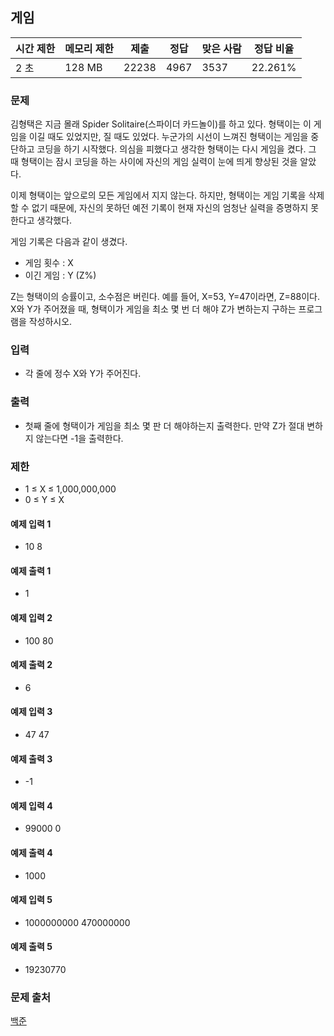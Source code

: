 ## 게임
 
|시간 제한|	메모리 제한|	제출|	정답|	맞은 사람|	정답 비율|
|---|---|---|---|---|---|
|2 초|	128 MB|	22238|	4967|	3537|	22.261%|

### 문제
김형택은 지금 몰래 Spider Solitaire(스파이더 카드놀이)를 하고 있다. 형택이는 이 게임을 이길 때도 있었지만, 질 때도 있었다. 누군가의 시선이 느껴진 형택이는 게임을 중단하고 코딩을 하기 시작했다. 의심을 피했다고 생각한 형택이는 다시 게임을 켰다. 그 때 형택이는 잠시 코딩을 하는 사이에 자신의 게임 실력이 눈에 띄게 향상된 것을 알았다.

이제 형택이는 앞으로의 모든 게임에서 지지 않는다. 하지만, 형택이는 게임 기록을 삭제 할 수 없기 때문에, 자신의 못하던 예전 기록이 현재 자신의 엄청난 실력을 증명하지 못한다고 생각했다.

게임 기록은 다음과 같이 생겼다.

- 게임 횟수 : X
- 이긴 게임 : Y (Z%)

Z는 형택이의 승률이고, 소수점은 버린다. 예를 들어, X=53, Y=47이라면, Z=88이다.
X와 Y가 주어졌을 때, 형택이가 게임을 최소 몇 번 더 해야 Z가 변하는지 구하는 프로그램을 작성하시오.

### 입력
- 각 줄에 정수 X와 Y가 주어진다.

### 출력
- 첫째 줄에 형택이가 게임을 최소 몇 판 더 해야하는지 출력한다. 만약 Z가 절대 변하지 않는다면 -1을 출력한다.

### 제한
- 1 ≤ X ≤ 1,000,000,000
- 0 ≤ Y ≤ X

#### 예제 입력 1 
- 10 8

#### 예제 출력 1 
- 1

#### 예제 입력 2 
- 100 80

#### 예제 출력 2 
- 6

#### 예제 입력 3 
- 47 47

#### 예제 출력 3 
- -1
#### 예제 입력 4 
- 99000 0

#### 예제 출력 4 
- 1000

#### 예제 입력 5 
- 1000000000 470000000

#### 예제 출력 5 
- 19230770

### 문제 출처
[백준](https://www.acmicpc.net/problem/1072)